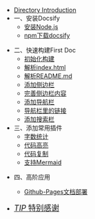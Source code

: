 - [Directory Introduction](/README "Docsify Tutorial")
- 一、安装Docsify
  - [安装Node.js](./zh-cn/安装Node_js "Docsify Tutorial")
  - [npm下载docsify](./zh-cn/npm下载docsify "Docsify Tutorial")

* 二、快速构建First Doc
  * [初始化构建](./zh-cn/初始化构建 "Docsify Tutorial")
  * [解析index.html](./zh-cn/解析html "Docsify Tutorial")
  * [解析README.md](./zh-cn/解析README "Docsify Tutorial")
  * [添加侧边栏](./zh-cn/添加侧边栏 "Docsify Tutorial")
  * [完善侧边栏内容](./zh-cn/完善侧边栏内容 "Docsify Tutorial")
  * [添加导航栏](./zh-cn/添加导航栏 "Docsify Tutorial")
  * [导航栏里的链接](./zh-cn/导航栏里的链接 "Docsify Tutorial")
  * [添加搜索栏](./zh-cn/添加搜索栏 "Docsify Tutorial")
* 三、添加常用插件
  * [字数统计](./zh-cn/字数统计 "Docsify Tutorial")
  * [代码高亮](./zh-cn/代码高亮 "Docsify Tutorial")
  * [代码复制](./zh-cn/代码复制 "Docsify Tutorial")
  * [支持Mermaid](./zh-cn/支持Mermaid "Docsify Tutorial")

- 四、高阶应用
  - [Github-Pages文档部署](./zh-cn/Pages文档部署 "Docsify Tutorial")



- [<font size=4>_TIP_ 特别感谢</font>](./zh-cn/特别感谢 "Docsify Tutorial")